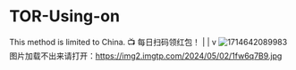 # TOR-Using-on
This method is limited to China.
📺 
每日扫码领红包！
|
|
v
![1714642089983](https://github.com/AUSyecklp/TOR-Using-on/assets/73651864/8fd118f1-2563-4051-bfd1-731ec12066f0)
图片加载不出来请打开：https://img2.imgtp.com/2024/05/02/1fw6q7B9.jpg

